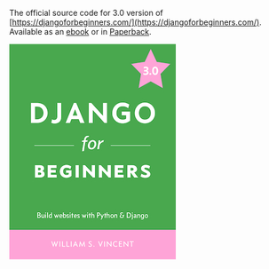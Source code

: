 The official source code for 3.0 version of [https://djangoforbeginners.com/](https://djangoforbeginners.com/). Available as an [ebook](https://gum.co/aFiMm) or in [Paperback](https://www.amazon.com/dp/1983172669/?tag=wsvincent-20).

[![Cover](bookcover.jpg)](https://djangoforbeginners.com/)
